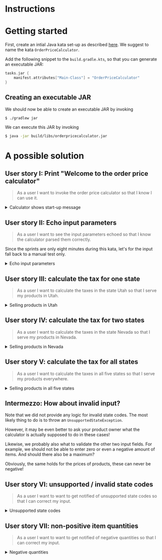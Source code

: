 # Instructions

# Getting started

First, create an intial Java kata set-up as described [here](https://github.com/zhendrikse/tdd/tree/master/cookiecutter).
We suggest to name the kata `OrderPriceCalculator`.

Add the following snippet to the `build.gradle.kts`, so that you can generate an executable JAR:

```kotlin
tasks.jar {
    manifest.attributes["Main-Class"] = "OrderPriceCalculator"
}
```

## Creating an executable JAR

We should now be able to create an executable JAR by invoking

```bash
$ ./gradlew jar
```

We can execute this JAR by invoking

```bash
$ java -jar build/libs/orderpricecalculator.jar
```

# A possible solution

## User story I: Print "Welcome to the order price calculator"

> As a user I want to invoke the order price calculator so that I know I can use it.

<details>
  <summary>Calculator shows start-up message</summary>

Let's write a test first:

```java
class OrderPriceCalculatorTest {
    @Test 
    void calculatorShowsStartUpMessage() {
        OrderPriceCalculator classUnderTest = new OrderPriceCalculator();
        assertEquals(classUnderTest.getStartUpMessage(), "Welcome to the order price calculator!");
    }
}
```

and make it pass

```java
public class OrderPriceCalculator {
    public String getStartUpMessage() {
        return "Welcome to the order price calculator!";
    }
    // ...
```

Also verify the output when we run the executable JAR file:

```bash
$ java -jar build/libs/orderpricecalculator.jar 
Picked up JAVA_TOOL_OPTIONS:  -Xmx3489m
Welcome to the order price calculator!
```

</details>

## User story II: Echo input parameters

> As a user I want to see the input parameters echoed so that I know the calculator parsed them correctly.

Since the sprints are only eight minutes during this kata, let's for the input fall back to a manual test only.

<details>
  <summary>Echo input parameters</summary>

Let's collect all parameters into one value (i.e. immutable) object:

```java
public class InputParameters {
    public final int quantity;
    public final double price;
    public final String state;

    public InputParameters(final int quantity, final double price, final String state) {
        this.quantity = quantity;
        this.price = price;
        this.state = state;
    }

    public String toString() {
        return "Quantity: " + quantity + ", Price: " + price + ", State: " + state;
    }
}
```

With this object, we can easily read the input parameters from the command line

```java
    // ...

    public InputParameters readInputParameters() {
        try (Scanner scanner = new Scanner(System.in)) {
            System.out.print("How many items: ");
            Integer numberOfItems = scanner.nextInt();

            System.out.print("Price item: ");
            Double pricePerItem = scanner.nextDouble();

            System.out.print("Two-letter state code: ");
            String stateCode = scanner.next();

            return new InputParameters(numberOfItems, pricePerItem, stateCode);
        }
    }

    public static void main(String[] args) {
        final OrderPriceCalculator calculator = new OrderPriceCalculator();
        System.out.println(calculator.getStartUpMessage());
        System.out.println(calculator.readInputParameters());
    }
}
```
</details>

## User story III: calculate the tax for one state

> As a user I want to calculate the taxes in the state Utah so that I serve my products in Utah.

<details>
<summary>Selling products in Utah</summary>

Let's write a test first!

```java
@Test
void calculatesTaxesInUtah() {
    OrderPriceCalculator classUnderTest = new OrderPriceCalculator();
    assertEquals(classUnderTest.calculateTax(new InputParameters(2, 345.00, "UT")), 47.265);
}
```

We can make this test pass by adding the `calculateTax()` method to the production code:

```java
public Double calculateTax(final InputParameters input) {
    return input.quantity * input.price * 6.85 * 0.01;
}
```

Finally, this should also be echoed on the console:

```java
public static void main(String[] args) {
    final OrderPriceCalculator calculator = new OrderPriceCalculator();
    System.out.println(calculator.getStartUpMessage());

    final InputParameters input = calculator.readInputParameters();
    System.out.println(input);
    System.out.println(calculator.calculateTax(input));
}
```

</details>

## User story IV: calculate the tax for two states

> As a user I want to calculate the taxes in the state Nevada so that I serve my products in Nevada.

<details>
<summary>Selling products in Nevada</summary>

Let's write a test first!

```java
@Test
void calculatesTaxesInNevada() {
    OrderPriceCalculator classUnderTest = new OrderPriceCalculator();
    assertEquals(classUnderTest.calculateTax(new InputParameters(2, 345.00, "NV")), 55.20);
}
```

We make this test pass easily

```java
public Double calculateTax(final InputParameters input) {
    if (input.state.equals("UT"))
        return input.quantity * input.price * 6.85 * 0.01;

    return input.quantity * input.price * 8.00 * 0.01;
}
```

No further changes in the `main()` method are needed at this point.

</details>

## User story V: calculate the tax for all states

> As a user I want to calculate the taxes in all five states so that I serve my products everywhere.

<details>
<summary>Selling products in all five states</summary>

Let's write a test first!

```java
@Test 
void calculatesTaxesInTexas() {
    assertEquals(calculator.calculateTax(new InputParameters(2, 345.00, "TX")), 43.125);
}
```

We make this test pass by

```java
public Double calculateTax(final InputParameters input) {
    if (input.state.equals("UT"))
        return input.quantity * input.price * 6.85 * 0.01;
    else if (input.state.equals("TX"))
        return input.quantity * input.price * 6.25 * 0.01;

    return input.quantity * input.price * 8.00 * 0.01;
}
```

which can then easily be refactored to

```java
public class OrderPriceCalculator {
    private Map<String, Double> stateTaxMap = new HashMap<>();

    // ...

    public Double calculateTax(final InputParameters input) {
        return input.quantity * input.price * stateTaxMap.get(input.state) * 0.01;
    }

    public void configure(String state, double tax) {
        stateTaxMap.put(state, tax);
    }

    public static void main(String[] args) {
        final OrderPriceCalculator calculator = new OrderPriceCalculator();
        calculator.configure("UT", 6.85);
        calculator.configure("NV", 8.00);
        calculator.configure("TX", 6.25);
        calculator.configure("AL", 4.00);
        calculator.configure("CA", 8.25);
    
        // ...
```
</details>

## Intermezzo: How about invalid input?

Note that we did not provide any logic for invalid state codes.
The most likely thing to do is to throw an `UnsupportedStateException`.

However, it may be even better to ask your product owner what the calculator
is actually supposed to do in these cases!

Likewise, we probably also what to validate the other two input fields.
For example, we should not be able to enter zero or even a negative amount
of items. And should there also be a maximum?

Obviously, the same holds for the prices of products, these can never be
negative!

## User story VI: unsupported / invalid state codes

> As a user I want to want to get notified of unsupported state codes so that I can correct my input.

<details>
<summary>Unsupported state codes</summary>

Let's write a test first!

```java
@Test 
void letsUserKnowThatCurrentStateCodeIsUnsupported() {
    UnsupportedStateException thrown = assertThrows(
        UnsupportedStateException.class,
        () -> calculator.calculateTax(new InputParameters(2, 345.00, "99")),
        "Expected calculateTax() to throw, but it didn't"
        );

        assertTrue(thrown.getMessage().contains("Unknown state code: '99'"));
}
```
We can make this test pass by modifying the `calculateTax()` method:

```java
public Double calculateTax(final InputParameters input) {
    if (!stateTaxMap.containsKey(input.state))
        throw new UnsupportedStateException("Unknown state code: '" + input.state + "'");
    return input.quantity * input.price * stateTaxMap.get(input.state) * 0.01;
}
```

</details>

## User story VII: non-positive item quantities

> As a user I want to want to get notified of negative quantities so that I can correct my input.

<details>
<summary>Negative quantities</summary>

Let's write a test first!

```java
@Test 
void letsUserKnowThatCurrentStateCodeIsUnsupported() {
    UnsupportedStateException thrown = assertThrows(
        UnsupportedStateException.class,
        () -> calculator.calculateTax(new InputParameters(2, 345.00, "99")),
        "Expected calculateTax() to throw, but it didn't"
        );

        assertTrue(thrown.getMessage().contains("Unknown state code: '99'"));
}
```
We can make this test pass by modifying the `calculateTax()` method:

```java
public Double calculateTax(final InputParameters input) {
    if (!stateTaxMap.containsKey(input.state))
        throw new UnsupportedStateException("Unknown state code: '" + input.state + "'");
    return input.quantity * input.price * stateTaxMap.get(input.state) * 0.01;
}
```

</details>